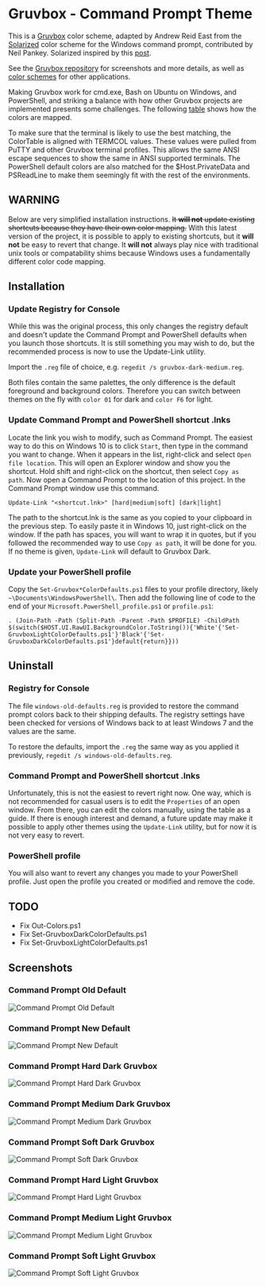 Gruvbox - Command Prompt Theme
==============================

This is a [Gruvbox][1] color scheme, adapted by Andrew Reid East from the [Solarized][2] color scheme for the Windows command prompt, contributed by Neil Pankey. Solarized inspired by this [post][3].

See the [Gruvbox repository][1] for screenshots and more details,
as well as [color schemes][4] for other applications.

Making Gruvbox work for cmd.exe, Bash on Ubuntu on Windows, and PowerShell,
and striking a balance with how other Gruvbox projects are implemented
presents some challenges. The following [table][5] shows how the colors are mapped.

To make sure that the terminal is likely to use the best matching, the
ColorTable is aligned with TERMCOL values. These values were pulled from PuTTY
and other Gruvbox terminal profiles. This allows the same ANSI escape
sequences to show the same in ANSI supported terminals. The PowerShell default
colors are also matched for the $Host.PrivateData and PSReadLine to make them
seemingly fit with the rest of the environments.

WARNING
-------

Below are very simplified installation instructions. ~~It **will not** update
existing shortcuts because they have their own color mapping.~~ With this
latest version of the project, it is possible to apply to existing shortcuts,
but it **will not** be easy to revert that change. It **will not** always play
nice with traditional unix tools or compatability shims because Windows uses a
fundamentally different color code mapping.

Installation
------------

### Update Registry for Console
While this was the original process, this only changes the registry default
and doesn't update the Command Prompt and PowerShell defaults when you launch
those shortcuts. It is still something you may wish to do, but the recommended
process is now to use the Update-Link utility.

Import the `.reg` file of choice, e.g. `regedit /s gruvbox-dark-medium.reg`.

Both files contain the same palettes, the only difference is the default
foreground and background colors. Therefore you can switch between themes on
the fly with `color 01` for dark and `color F6` for light.

### Update Command Prompt and PowerShell shortcut .lnks
Locate the link you wish to modify, such as Command Prompt. The easiest way to
do this on Windows 10 is to click `Start`, then type in the command you want to
change. When it appears in the list, right-click and select `Open file
location`. This will open an Explorer window and show you the shortcut. Hold
shift and right-click on the shortcut, then select `Copy as path`. Now open a
Command Prompt to the location of this project. In the Command Prompt window
use this command.

    Update-Link "<shortcut.lnk>" [hard|medium|soft] [dark|light]

The path to the shortcut.lnk is the same as you copied to your clipboard in the
previous step. To easily paste it in Windows 10, just right-click on the
window. If the path has spaces, you will want to wrap it in quotes, but if you
followed the recommended way to use `Copy as path`, it will be done for you. If
no theme is given, `Update-Link` will default to Gruvbox Dark.

### Update your PowerShell profile
Copy the `Set-Gruvbox*ColorDefaults.ps1` files to your profile directory,
likely `~\Documents\WindowsPowerShell\`. Then add the following line of code
to the end of your `Microsoft.PowerShell_profile.ps1` or `profile.ps1`:

    . (Join-Path -Path (Split-Path -Parent -Path $PROFILE) -ChildPath $(switch($HOST.UI.RawUI.BackgroundColor.ToString()){'White'{'Set-GruvboxLightColorDefaults.ps1'}'Black'{'Set-GruvboxDarkColorDefaults.ps1'}default{return}}))

Uninstall
---------

### Registry for Console
The file `windows-old-defaults.reg` is provided to restore the command prompt
colors back to their shipping defaults. The registry settings have been
checked for versions of Windows back to at least Windows 7 and the values are
the same.

To restore the defaults, import the `.reg` the same way as you applied it
previously, `regedit /s windows-old-defaults.reg`.

### Command Prompt and PowerShell shortcut .lnks
Unfortunately, this is not the easiest to revert right now. One way, which is
not recommended for casual users is to edit the `Properties` of an open window.
From there, you can edit the colors manually, using the table as a guide. If
there is enough interest and demand, a future update may make it possible to
apply other themes using the `Update-Link` utility, but for now it is not very
easy to revert.

### PowerShell profile
You will also want to revert any changes you made to your PowerShell profile.
Just open the profile you created or modified and remove the code.

TODO
----

* Fix Out-Colors.ps1
* Fix Set-GruvboxDarkColorDefaults.ps1
* Fix Set-GruvboxLightColorDefaults.ps1

Screenshots
------------

### Command Prompt Old Default
![Command Prompt Old Default][6]

### Command Prompt New Default
![Command Prompt New Default][7]

### Command Prompt Hard Dark Gruvbox
![Command Prompt Hard Dark Gruvbox][8]

### Command Prompt Medium Dark Gruvbox
![Command Prompt Medium Dark Gruvbox][9]

### Command Prompt Soft Dark Gruvbox
![Command Prompt Soft Dark Gruvbox][10]

### Command Prompt Hard Light Gruvbox
![Command Prompt Hard Light Gruvbox][11]

### Command Prompt Medium Light Gruvbox
![Command Prompt Medium Light Gruvbox][12]

### Command Prompt Soft Light Gruvbox
![Command Prompt Soft Light Gruvbox][13]

[1]: https://github.com/morhetz/gruvbox
[2]: https://github.com/neilpa/cmd-colors-solarized
[3]: https://github.com/altercation/solarized/issues/127
[4]: https://github.com/morhetz/gruvbox-contrib
[5]: https://raw.github.com/bambocher/cmd-colors-gruvbox/master/color.table
[6]: https://raw.github.com/bambocher/cmd-colors-gruvbox/master/windows-old-defaults.png
[7]: https://raw.github.com/bambocher/cmd-colors-gruvbox/master/windows-new-default.png
[8]: https://raw.github.com/bambocher/cmd-colors-gruvbox/master/gruvbox-dark-hard.png
[9]: https://raw.github.com/bambocher/cmd-colors-gruvbox/master/gruvbox-dark-medium.png
[10]: https://raw.github.com/bambocher/cmd-colors-gruvbox/master/gruvbox-dark-soft.png
[11]: https://raw.github.com/bambocher/cmd-colors-gruvbox/master/gruvbox-light-hard.png
[12]: https://raw.github.com/bambocher/cmd-colors-gruvbox/master/gruvbox-light-medium.png
[13]: https://raw.github.com/bambocher/cmd-colors-gruvbox/master/gruvbox-light-soft.png
